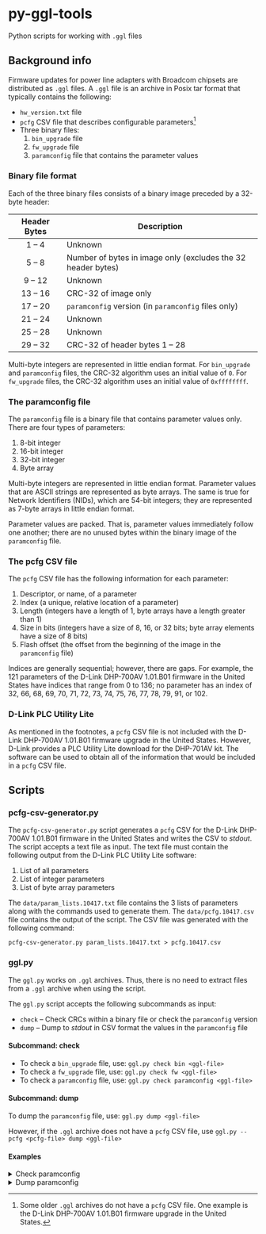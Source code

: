 # py-ggl-tools
Python scripts for working with `.ggl` files

## Background info
Firmware updates for power line adapters with Broadcom chipsets are distributed as `.ggl` files.
A `.ggl` file is an archive in Posix tar format that typically contains the following:

* `hw_version.txt` file
* `pcfg` CSV file that describes configurable parameters[^1]
* Three binary files:
  1. `bin_upgrade` file
  2. `fw_upgrade` file
  3. `paramconfig` file that contains the parameter values

[^1]: Some older `.ggl` archives do not have a `pcfg` CSV file.
One example is the D-Link DHP-700AV 1.01.B01 firmware upgrade in the United States.

### Binary file format

Each of the three binary files consists of a binary image preceded by a 32-byte header:

| Header Bytes | Description |
|:---:|---|
| 1 &ndash; 4 | Unknown |
| 5 &ndash; 8 | Number of bytes in image only (excludes the 32 header bytes) |
| 9 &ndash; 12 | Unknown |
| 13 &ndash; 16 | CRC-32 of image only |
| 17 &ndash; 20 | `paramconfig` version (in `paramconfig` files only) |
| 21 &ndash; 24 | Unknown |
| 25 &ndash; 28 | Unknown |
| 29 &ndash; 32 | CRC-32 of header bytes 1 &ndash; 28 |

Multi-byte integers are represented in little endian format.
For `bin_upgrade` and `paramconfig` files, the CRC-32 algorithm uses an initial value of `0`.
For `fw_upgrade` files, the CRC-32 algorithm uses an initial value of `0xffffffff`.

### The paramconfig file

The `paramconfig` file is a binary file that contains parameter values only.
There are four types of parameters:

1. 8-bit integer
2. 16-bit integer
3. 32-bit integer
4. Byte array

Multi-byte integers are represented in little endian format.
Parameter values that are ASCII strings are represented as byte arrays.
The same is true for Network Identifiers (NIDs), which are 54-bit integers; they are represented as 7-byte arrays in little endian format.

Parameter values are packed. That is, parameter values immediately follow one another; there are no unused bytes within the binary image of the `paramconfig` file.

### The pcfg CSV file

The `pcfg` CSV file has the following information for each parameter:

1. Descriptor, or name, of a parameter
2. Index (a unique, relative location of a parameter)
3. Length (integers have a length of 1, byte arrays have a length greater than 1)
4. Size in bits (integers have a size of 8, 16, or 32 bits; byte array elements have a size of 8 bits)
5. Flash offset (the offset from the beginning of the image in the `paramconfig` file)

Indices are generally sequential; however, there are gaps.
For example, the 121 parameters of the D-Link DHP-700AV 1.01.B01 firmware in the United States have indices that range from 0 to 136;
no parameter has an index of 32, 66, 68, 69, 70, 71, 72, 73, 74, 75, 76, 77, 78, 79, 91, or 102.

### D-Link PLC Utility Lite

As mentioned in the footnotes, a `pcfg` CSV file is not included with the D-Link DHP-700AV 1.01.B01 firmware upgrade in the United States.
However, D-Link provides a PLC Utility Lite download for the DHP-701AV kit.
The software can be used to obtain all of the information that would be included in a `pcfg` CSV file.

## Scripts

### pcfg-csv-generator.py

The `pcfg-csv-generator.py` script generates a `pcfg` CSV for the D-Link DHP-700AV 1.01.B01 firmware in the United States and writes the CSV to *stdout*.
The script accepts a text file as input. The text file must contain the following output from the D-Link PLC Utility Lite software:

1. List of all parameters
2. List of integer parameters
3. List of byte array parameters

The `data/param_lists.10417.txt` file contains the 3 lists of parameters along with the commands used to generate them.
The `data/pcfg.10417.csv` file contains the output of the script. The CSV file was generated with the following command:

```
pcfg-csv-generator.py param_lists.10417.txt > pcfg.10417.csv
```

### ggl.py

The `ggl.py` works on `.ggl` archives.
Thus, there is no need to extract files from a `.ggl` archive when using the script.

The `ggl.py` script accepts the following subcommands as input:

* `check` &ndash; Check CRCs within a binary file or check the `paramconfig` version
* `dump` &ndash; Dump to *stdout* in CSV format the values in the `paramconfig` file

#### Subcommand: check

* To check a `bin_upgrade` file, use: `ggl.py check bin <ggl-file>`
* To check a `fw_upgrade` file, use: `ggl.py check fw <ggl-file>`
* To check a `paramconfig` file, use: `ggl.py check paramconfig <ggl-file>`

#### Subcommand: dump

To dump the `paramconfig` file, use: `ggl.py dump <ggl-file>`

However, if the `.ggl` archive does not have a `pcfg` CSV file, use `ggl.py --pcfg <pcfg-file> dump <ggl-file>`

#### Examples

<details>
  <summary>Check paramconfig</summary>

```
ggl.py check paramconfig DHP-700AV_REVA_FW101b01_duna_.ggl
```

```
File: paramconfig.10417.BCM_CFG2.bin

Calculated Header CRC: 0xbaa94faa
Embedded Header CRC:  0xbaa94faa (good)

Calculated Image CRC: 0xb048ce1a
Embedded Image CRC:  0xb048ce1a (good)

Calculated Image Length: 2752
Embedded Image Length:  2752 (good)

ParamConfig Version: 10101
```

</details>

<details>
  <summary>Dump paramconfig</summary>

```
ggl.py dump --pcfg pcfg.10417.csv DHP-700AV_REVA_FW101b01_duna_.ggl > paramconfig_values.10417.csv
```

</details>
